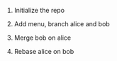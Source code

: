 1. Initialize the repo

2. Add menu, branch alice and bob

3. Merge bob on alice 

4. Rebase alice on bob
